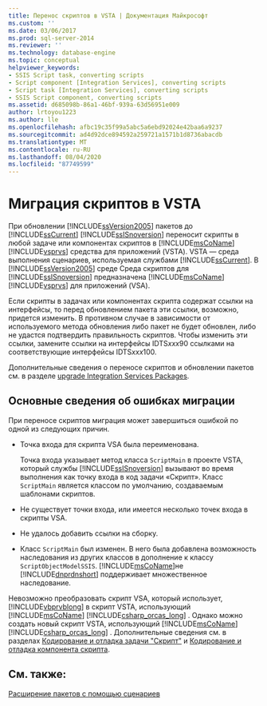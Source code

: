 ```yaml
---
title: Перенос скриптов в VSTA | Документация Майкрософт
ms.custom: ''
ms.date: 03/06/2017
ms.prod: sql-server-2014
ms.reviewer: ''
ms.technology: database-engine
ms.topic: conceptual
helpviewer_keywords:
- SSIS Script task, converting scripts
- Script component [Integration Services], converting scripts
- Script task [Integration Services], converting scripts
- SSIS Script component, converting scripts
ms.assetid: d685098b-86a1-46bf-939a-63d56951e009
author: lrtoyou1223
ms.author: lle
ms.openlocfilehash: afbc19c35f99a5abc5a6ebd92024e42baa6a9237
ms.sourcegitcommit: ad4d92dce894592a259721a1571b1d8736abacdb
ms.translationtype: MT
ms.contentlocale: ru-RU
ms.lasthandoff: 08/04/2020
ms.locfileid: "87749599"
---
```

# <a name="migrate-scripts-to-vsta"></a>Миграция скриптов в VSTA
  При обновлении [!INCLUDE[ssVersion2005](../../includes/ssversion2005-md.md)] пакетов до [!INCLUDE[ssCurrent](../../includes/sscurrent-md.md)] [!INCLUDE[ssISnoversion](../../includes/ssisnoversion-md.md)] переносит скрипты в любой задаче или компонентах скриптов в [!INCLUDE[msCoName](../../includes/msconame-md.md)] [!INCLUDE[vsprvs](../../includes/vsprvs-md.md)] средства для приложений (VSTA). VSTA — среда выполнения сценариев, используемая службами [!INCLUDE[ssCurrent](../../includes/sscurrent-md.md)]. В [!INCLUDE[ssVersion2005](../../includes/ssversion2005-md.md)] среде Среда скриптов для [!INCLUDE[ssISnoversion](../../includes/ssisnoversion-md.md)] предназначена [!INCLUDE[msCoName](../../includes/msconame-md.md)] [!INCLUDE[vsprvs](../../includes/vsprvs-md.md)] для приложений (VSA).  
  
 Если скрипты в задачах или компонентах скрипта содержат ссылки на интерфейсы, то перед обновлением пакета эти ссылки, возможно, придется изменить. В противном случае в зависимости от используемого метода обновления либо пакет не будет обновлен, либо не удастся подтвердить правильность скриптов. Чтобы изменить эти ссылки, замените ссылки на интерфейсы IDTS*xxx*90 ссылками на соответствующие интерфейсы IDTS*xxx*100.  
  
 Дополнительные сведения о переносе скриптов и обновлении пакетов см. в разделе [upgrade Integration Services Packages](../../integration-services/install-windows/upgrade-integration-services-packages.md).  
  
## <a name="understanding-migration-failures"></a>Основные сведения об ошибках миграции  
 При переносе скриптов миграция может завершиться ошибкой по одной из следующих причин.  
  
-   Точка входа для скрипта VSA была переименована.  
  
     Точка входа указывает метод класса `ScriptMain` в проекте VSTA, который службы [!INCLUDE[ssISnoversion](../../includes/ssisnoversion-md.md)] вызывают во время выполнения как точку входа в код задачи «Скрипт». Класс `ScriptMain` является классом по умолчанию, создаваемым шаблонами скриптов.  
  
-   Не существует точки входа, или имеется несколько точек входа в скрипты VSA.  
  
-   Не удалось добавить ссылки на сборку.  
  
-   Класс `ScriptMain` был изменен. В него была добавлена возможность наследования из других классов в дополнение к классу `ScriptObjectModelSSIS`. [!INCLUDE[msCoName](../../includes/msconame-md.md)]не [!INCLUDE[dnprdnshort](../../includes/dnprdnshort-md.md)] поддерживает множественное наследование.  
  
 Невозможно преобразовать скрипт VSA, который использует, [!INCLUDE[vbprvblong](../../includes/vbprvblong-md.md)] в скрипт VSTA, использующий [!INCLUDE[msCoName](../../includes/msconame-md.md)] [!INCLUDE[csharp_orcas_long](../../includes/csharp-orcas-long-md.md)] . Однако можно создать новый скрипт VSTA, использующий [!INCLUDE[msCoName](../../includes/msconame-md.md)] [!INCLUDE[csharp_orcas_long](../../includes/csharp-orcas-long-md.md)] . Дополнительные сведения см. в разделах [Кодирование и отладка задачи "Скрипт"](../../integration-services/control-flow/script-task.md) и [Кодирование и отладка компонента скрипта](../../integration-services/data-flow/transformations/script-component.md).  
  
## <a name="see-also"></a>См. также:  
 [Расширение пакетов с помощью сценариев](../../relational-databases/server-management-objects-smo/tasks/scripting.md)  
  
  
